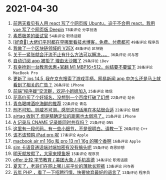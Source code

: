 # 2021-04-30

1. [前两天看见有人用 react 写了个网页版 Ubuntu，迫于不会用 react，我用 vue 写了个网页版 Deepin](https://www.v2ex.com/t/774285) `78条评论` `分享创造`
1. [素质极差的面试官](https://www.v2ex.com/t/774254) `54条评论` `职场话题`
1. [[好奇🤔️] 大佬们平时都在早哪里看技术博客，免费、付费都可](https://www.v2ex.com/t/774306) `49条评论` `程序员`
1. [我做了一个区块链领域的 V2EX](https://www.v2ex.com/t/774318) `48条评论` `区块链`
1. [关于一紧张就会汗流不止有什么方法可以解决。。。](https://www.v2ex.com/t/774253) `36条评论` `问与答`
1. [自动订阅 app 被拒了 理由太沙雕了](https://www.v2ex.com/t/774335) `29条评论` `iDev`
1. [有幸抢到一台教育优惠+官翻 M1 MBP16+512，纠结要不要留下](https://www.v2ex.com/t/774323) `28条评论` `MacBook Pro`
1. [更新了 ios 14.5 ,我在京东搜索了游戏手柄，网易新闻 app 中怎么还是马上就看到了相关的广告？](https://www.v2ex.com/t/774382) `26条评论` `iPhone`
1. [前端”程序媛“交流群，欢迎小姐姐加入](https://www.v2ex.com/t/774314) `25条评论` `微信`
1. [花高价买了个好域名，没想到一个百度打破了幻想](https://www.v2ex.com/t/774384) `22条评论` `站长`
1. [青岛喝啤酒吃海鲜的推荐](https://www.v2ex.com/t/774341) `22条评论` `青岛`
1. [刑不可知，则威不可测，感觉这句话用在本站很合适](https://www.v2ex.com/t/774298) `22条评论` `随想`
1. [airtag 收到了,但是精确定位的距离也太弱鸡了..](https://www.v2ex.com/t/774311) `21条评论` `iPhone`
1. [A 记录与 CNAME 记录能同时共存吗？](https://www.v2ex.com/t/774248) `21条评论` `DNS`
1. [这里有一段代码，有一些小细节，不是很明白。请教一下](https://www.v2ex.com/t/774256) `20条评论` `C++`
1. [该不该预购 iPad pro 呢](https://www.v2ex.com/t/774282) `17条评论` `Apple`
1. [macbook air m1 16g 和 pro 13 m1 16g 的哪个香啊](https://www.v2ex.com/t/774261) `16条评论` `Apple`
1. [sim 卡语音通话端对端加密有没有搞头呢](https://www.v2ex.com/t/774350) `15条评论` `奇思妙想`
1. [明天就放假了，大家来摸鱼呀](https://www.v2ex.com/t/774281) `15条评论` `程序员`
1. [offer 比较 字节教育 / 美团大象 / 手机高德](https://www.v2ex.com/t/774349) `14条评论` `职场话题`
1. [夏天了，老哥们在网上哪儿买平价的薄款长短裤](https://www.v2ex.com/t/774366) `13条评论` `问与答`
1. [五年 PHP ，看了一下招聘行情，快要放弃最好的语言了](https://www.v2ex.com/t/774356) `13条评论` `程序员`
